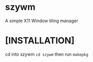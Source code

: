 # szywm
A simple X11 Window tiling manager



# [INSTALLATION]
cd into szywm
```cd szywm```
then run 
```makepkg```
